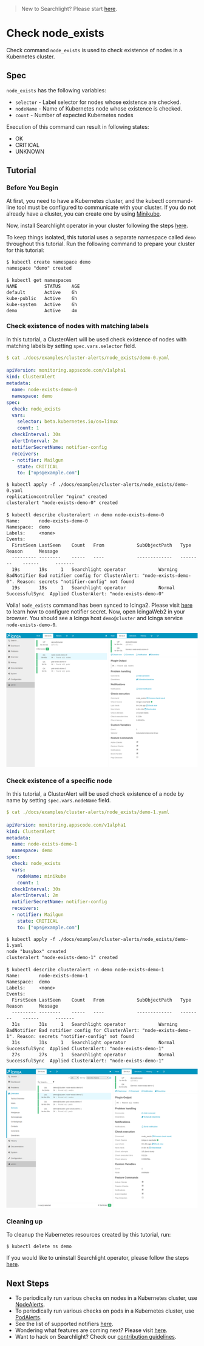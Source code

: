 > New to Searchlight? Please start [here](/docs/tutorials/README.md).

# Check node_exists

Check command `node_exists` is used to check existence of nodes in a Kubernetes cluster.


## Spec
`node_exists` has the following variables:
- `selector` - Label selector for nodes whose existence are checked.
- `nodeName` - Name of Kubernetes node whose existence is checked.
- `count` - Number of expected Kubernetes nodes

Execution of this command can result in following states:
- OK
- CRITICAL
- UNKNOWN


## Tutorial

### Before You Begin
At first, you need to have a Kubernetes cluster, and the kubectl command-line tool must be configured to communicate with your cluster. If you do not already have a cluster, you can create one by using [Minikube](https://github.com/kubernetes/minikube).

Now, install Searchlight operator in your cluster following the steps [here](/docs/install.md).

To keep things isolated, this tutorial uses a separate namespace called `demo` throughout this tutorial. Run the following command to prepare your cluster for this tutorial:

```console
$ kubectl create namespace demo
namespace "demo" created

$ kubectl get namespaces
NAME          STATUS    AGE
default       Active    6h
kube-public   Active    6h
kube-system   Active    6h
demo          Active    4m
```


### Check existence of nodes with matching labels
In this tutorial, a ClusterAlert will be used check existence of nodes with matching labels by setting `spec.vars.selector` field.
```yaml
$ cat ./docs/examples/cluster-alerts/node_exists/demo-0.yaml

apiVersion: monitoring.appscode.com/v1alpha1
kind: ClusterAlert
metadata:
  name: node-exists-demo-0
  namespace: demo
spec:
  check: node_exists
  vars:
    selector: beta.kubernetes.io/os=linux
    count: 1
  checkInterval: 30s
  alertInterval: 2m
  notifierSecretName: notifier-config
  receivers:
  - notifier: Mailgun
    state: CRITICAL
    to: ["ops@example.com"]
```
```console
$ kubectl apply -f ./docs/examples/cluster-alerts/node_exists/demo-0.yaml
replicationcontroller "nginx" created
clusteralert "node-exists-demo-0" created

$ kubectl describe clusteralert -n demo node-exists-demo-0
Name:		node-exists-demo-0
Namespace:	demo
Labels:		<none>
Events:
  FirstSeen	LastSeen	Count	From			SubObjectPath	Type		Reason		Message
  ---------	--------	-----	----			-------------	--------	------		-------
  19s		19s		1	Searchlight operator			Warning		BadNotifier	Bad notifier config for ClusterAlert: "node-exists-demo-0". Reason: secrets "notifier-config" not found
  19s		19s		1	Searchlight operator			Normal		SuccessfulSync	Applied ClusterAlert: "node-exists-demo-0"
```

Voila! `node_exists` command has been synced to Icinga2. Please visit [here](/docs/tutorials/notifiers.md) to learn how to configure notifier secret. Now, open IcingaWeb2 in your browser. You should see a Icinga host `demo@cluster` and Icinga service `node-exists-demo-0`.

![check-all-nodes](/docs/images/cluster-alerts/node_exists/demo-0.png)


### Check existence of a specific node
In this tutorial, a ClusterAlert will be used check existence of a node by name by setting `spec.vars.nodeName` field.
```yaml
$ cat ./docs/examples/cluster-alerts/node_exists/demo-1.yaml

apiVersion: monitoring.appscode.com/v1alpha1
kind: ClusterAlert
metadata:
  name: node-exists-demo-1
  namespace: demo
spec:
  check: node_exists
  vars:
    nodeName: minikube
    count: 1
  checkInterval: 30s
  alertInterval: 2m
  notifierSecretName: notifier-config
  receivers:
  - notifier: Mailgun
    state: CRITICAL
    to: ["ops@example.com"]
```
```console
$ kubectl apply -f ./docs/examples/cluster-alerts/node_exists/demo-1.yaml
node "busybox" created
clusteralert "node-exists-demo-1" created

$ kubectl describe clusteralert -n demo node-exists-demo-1
Name:		node-exists-demo-1
Namespace:	demo
Labels:		<none>
Events:
  FirstSeen	LastSeen	Count	From			SubObjectPath	Type		Reason		Message
  ---------	--------	-----	----			-------------	--------	------		-------
  31s		31s		1	Searchlight operator			Warning		BadNotifier	Bad notifier config for ClusterAlert: "node-exists-demo-1". Reason: secrets "notifier-config" not found
  31s		31s		1	Searchlight operator			Normal		SuccessfulSync	Applied ClusterAlert: "node-exists-demo-1"
  27s		27s		1	Searchlight operator			Normal		SuccessfulSync	Applied ClusterAlert: "node-exists-demo-1"
```
![check-by-node-label](/docs/images/cluster-alerts/node_exists/demo-1.png)


### Cleaning up
To cleanup the Kubernetes resources created by this tutorial, run:
```console
$ kubectl delete ns demo
```

If you would like to uninstall Searchlight operator, please follow the steps [here](/docs/uninstall.md).


## Next Steps
 - To periodically run various checks on nodes in a Kubernetes cluster, use [NodeAlerts](/docs/node-alerts/README.md).
 - To periodically run various checks on pods in a Kubernetes cluster, use [PodAlerts](/docs/pod-alerts/README.md).
 - See the list of supported notifiers [here](/docs/tutorials/notifiers.md).
 - Wondering what features are coming next? Please visit [here](/ROADMAP.md).
 - Want to hack on Searchlight? Check our [contribution guidelines](/CONTRIBUTING.md).
